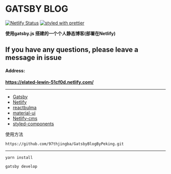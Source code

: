 # GATSBY BLOG

[![Netlify Status](https://api.netlify.com/api/v1/badges/72747953-bcd7-4a37-9954-f89e94ed8a5f/deploy-status)](https://app.netlify.com/sites/elated-lewin-51cf0d/deploys)
[![styled with prettier](https://img.shields.io/badge/styled_with-prettier-ff69b4.svg)](https://github.com/prettier/prettier)


**使用gatsby.js 搭建的一个个人静态博客(部署在Netlify)**

## If you have any questions, please leave a message in issue
#### Address:
**https://elated-lewin-51cf0d.netlify.com/**

---
- [Gatsby](https://www.gatsbyjs.org/)
- [Netlify](https://www.netlify.com/)
- [reactbulma](https://github.com/kulakowka/react-bulma)
- [material-ui](https://material-ui.com/styles/basics/)
- [Netlify-cms](https://www.netlifycms.org/)
- [styled-components](https://github.com/styled-components/styled-components)
  



使用方法

```
https://github.com/97thjingba/GatsbyBlogByPeking.git
```

---

```
yarn install
```


```
gatsby develop
```
